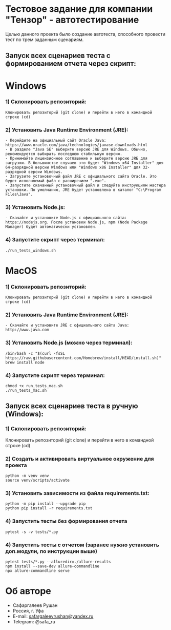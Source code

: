 # Тестовое задание для компании "Тензор" - автотестирование

Целью данного проекта было создание автотеста, способного провести тест по трем заданным сценариям.

## Запуск всех сценариев теста c формированием отчета через скрипт:
# Windows

### 1) Склонировать репозиторий:
```
Клонировать репозиторий (git clone) и перейти в него в командной строке (cd)
```

### 2) Установить Java Runtime Environment (JRE):
```
- Перейдите на официальный сайт Oracle Java: https://www.oracle.com/java/technologies/javase-downloads.html
- В разделе "Java SE" выберите версию JRE для Windows. Обычно, рекомендуется выбирать последнюю стабильную версию.
- Принимайте лицензионное соглашение и выберите версию JRE для загрузки. В большинстве случаев это будет "Windows x64 Installer" для 64-разрядной версии Windows или "Windows x86 Installer" для 32-разрядной версии Windows.
- Загрузите установочный файл JRE с официального сайта Oracle. Это будет исполняемый файл с расширением ".exe".
- Запустите скачанный установочный файл и следуйте инструкциям мастера установки. По умолчанию, JRE будет установлена в каталог "C:\Program Files\Java".
```
### 3) Установить Node.js:
```
- Скачайте и установите Node.js с официального сайта: https://nodejs.org. После установки Node.js, npm (Node Package Manager) будет автоматически установлен.
```
### 4) Запустите скрипт через терминал:
```
./run_tests_windows.sh
```

# MacOS

### 1) Склонировать репозиторий:
```
Клонировать репозиторий (git clone) и перейти в него в командной строке (cd)
```

### 2) Установить Java Runtime Environment (JRE):
```
- Скачайте и установите JRE с официального сайта Java: http://www.java.com
```
### 3) Установить Node.js (можно через терминал):
```
/bin/bash -c "$(curl -fsSL https://raw.githubusercontent.com/Homebrew/install/HEAD/install.sh)"
brew install node 
```
### 4) Запустите скрипт через терминал:
```
chmod +x run_tests_mac.sh
./run_tests_mac.sh
```

## Запуск всех сценариев теста в ручную (Windows):

### 1) Склонировать репозиторий:
Клонировать репозиторий (git clone) и перейти в него в командной строке (cd)

### 2) Создать и активировать виртуальное окружение для проекта
```
python -m venv venv
source venv/scripts/activate
```

### 3) Установить зависимости из файла requirements.txt:
```
python -m pip install --upgrade pip
python pip install -r requirements.txt
```

### 4) Запустить тесты без формирования отчета
```
pytest -s -v tests/*.py
```

### 4) Запустить тесты с отчетом (заранее нужно установить доп.модули, по инструкции выше)
```
pytest tests/*.py --alluredir=./allure-results
npm install --save-dev allure-commandline
npx allure-commandline serve
```

# Об авторе
- Сафаргалеев Рушан
- Россия, г. Уфа
- E-mail: safargaleevrushan@yandex.ru
- Telegram: @safa_ru
